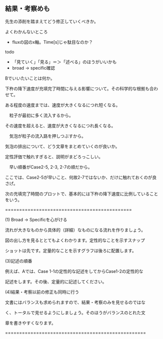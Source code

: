 ## 結果・考察めも





先生の添削を踏まえてどう修正していくべきか。

よくわかんないところ

* fluxの図のx軸。Time[s]じゃ駄目なのか？



todo

* 「見ていく」「見る」＝＞「述べる」のほうがいいかも
* broad -> specific確認





Bでいいたいことは何か。

下杵の降下速度が充填完了時間に与える影響について。その科学的な根拠も合わせて。

ある程度の速度までは、速度が大きくなるにつれ短くなる。

　粒子が最初に多く流入するから。

その速度を超えると、速度が大きくなるにつれ長くなる。

　気泡が粒子の流入路を押しつぶすから。



気泡の排出について、どう文章をまとめていくのが良いか。

定性評価で触れすぎると、説明がまどろっこしい。

　早い順番がCase2-5, 2-3, 2-7の順だから。

ここでは、Case2-5が早いこと、何故2-7ではないか、だけに触れておくのが良さげ。

次の充填完了時間のプロットで、基本的には下杵の降下速度に比例していることをいう。





=============================================

(1) Broad -> Specificを心がける

流れが大きなものから具体的（詳細）なものになる流れを作りましょう。

図の出し方を見るととてもよくわかります。定性的なことを示すスナップ

ショットは先です。定量的なことを示すグラフは後ろに配置します。

 

(3)記述の順番

例えば、Aでは、Case 1-1の定性的な記述をしてからCase1-2の定性的な

記述をします。その後、定量的に記述してください。

 

(4)結果・考察以前の修正も同時に行う

文書にはバランスも求められますので、結果・考察のみを見せるのではな

く、トータルで見せるようにしましょう。そのほうがバランスのとれた文

章を書きやすくなります。

==================================================